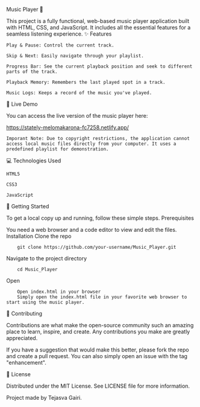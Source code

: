 Music Player 🎵

This project is a fully functional, web-based music player application built with HTML, CSS, and JavaScript. It includes all the essential features for a seamless listening experience.
✨ Features

    Play & Pause: Control the current track.

    Skip & Next: Easily navigate through your playlist.

    Progress Bar: See the current playback position and seek to different parts of the track.

    Playback Memory: Remembers the last played spot in a track.

    Music Logs: Keeps a record of the music you've played.

🚀 Live Demo

You can access the live version of the music player here:

https://stately-melomakarona-fc7258.netlify.app/

    Imporant Note: Due to copyright restrictions, the application cannot access local music files directly from your computer. It uses a predefined playlist for demonstration.

💻 Technologies Used

    HTML5

    CSS3

    JavaScript

🔧 Getting Started

To get a local copy up and running, follow these simple steps.
Prerequisites

You need a web browser and a code editor to view and edit the files.
Installation
    Clone the repo
```
    git clone https://github.com/your-username/Music_Player.git
```
 Navigate to the project directory
```
    cd Music_Player
```
Open
```
    Open index.html in your browser
    Simply open the index.html file in your favorite web browser to start using the music player.
```
🤝 Contributing

Contributions are what make the open-source community such an amazing place to learn, inspire, and create. Any contributions you make are greatly appreciated.

If you have a suggestion that would make this better, please fork the repo and create a pull request. You can also simply open an issue with the tag "enhancement".


📄 License

Distributed under the MIT License. See LICENSE file for more information.

Project made by Tejasva Gairi.
